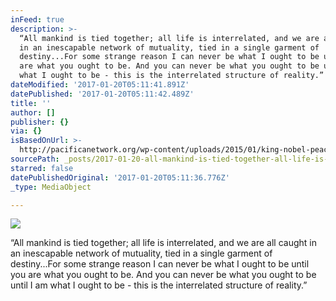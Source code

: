 ```yaml
---
inFeed: true
description: >-
  “All mankind is tied together; all life is interrelated, and we are all caught
  in an inescapable network of mutuality, tied in a single garment of
  destiny...For some strange reason I can never be what I ought to be until you
  are what you ought to be. And you can never be what you ought to be until I am
  what I ought to be - this is the interrelated structure of reality.”
dateModified: '2017-01-20T05:11:41.891Z'
datePublished: '2017-01-20T05:11:42.489Z'
title: ''
author: []
publisher: {}
via: {}
isBasedOnUrl: >-
  http://pacificanetwork.org/wp-content/uploads/2015/01/king-nobel-peace-prize.jpg
sourcePath: _posts/2017-01-20-all-mankind-is-tied-together-all-life-is-interrelated-and.md
starred: false
datePublishedOriginal: '2017-01-20T05:11:36.776Z'
_type: MediaObject

---
```

<article style=""><img src="https://imgflo.herokuapp.com/graph/2b2431f8e7ba7b0/19129e8a5ff5a4fd33b6394b439f6335/noop.jpg?input=http%3A%2F%2Fpacificanetwork.org%2Fwp-content%2Fuploads%2F2015%2F01%2Fking-nobel-peace-prize.jpg" /><p>“All mankind is tied together; all life is interrelated, and we are all caught in an inescapable network of mutuality, tied in a single garment of destiny...For some strange reason I can never be what I ought to be until you are what you ought to be. And you can never be what you ought to be until I am what I ought to be - this is the interrelated structure of reality.”</p></article>